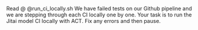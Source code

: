 Read @ @run_ci_locally.sh 
We have failed tests on our Github pipeline and we are stepping through each CI locally one by one.
Your task is to run the Jitai model CI locally with ACT. Fix any errors and then pause.